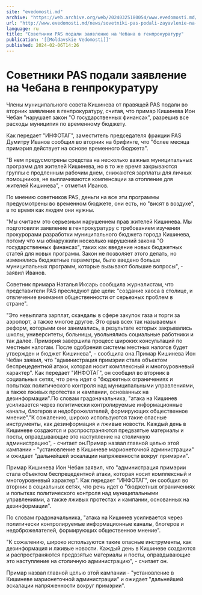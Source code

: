 ```yaml
---
site: "evedomosti.md"
archive: "https://web.archive.org/web/20240325180054/www.evedomosti.md/news/sovetniki-pas-podali-zayavlenie-na-chebana-v-genprokuraturu"
url: "http://www.evedomosti.md/news/sovetniki-pas-podali-zayavlenie-na-chebana-v-genprokuraturu"
language: ru
title: "Советники PAS подали заявление на Чебана в генпрокуратуру"
publication: '[[Moldavskie Vedomosti]]'
published: 2024-02-06T14:26
---
```


# Советники PAS подали заявление на Чебана в генпрокуратуру

Члены муниципального совета Кишинева от правящей PAS подали во вторник заявление в генпрокуратуру, считая, что примар Кишинева Ион Чебан "нарушает закон "О государственных финансах", разрешив все расходы муниципия по временному бюджету.

Как передает "ИНФОТАГ", заместитель председателя фракции PAS Думитру Иванов сообщил во вторник на брифинге, что "более месяца примэрия действует на основе временного бюджета".

"В нем предусмотрены средства на несколько важных муниципальных программ для жителей Кишинева, но в то же время закрываются группы с продленным рабочим днем, снижаются зарплаты для личных помощников, не выплачиваются компенсации за отопление для жителей Кишинева", - отметил Иванов.

По мнению советников PAS, деньги на все эти программы предусмотрены во временном бюджете, они есть, но "висят в воздухе", в то время как людям они нужны.

"Мы считаем это серьезным нарушением прав жителей Кишинева. Мы подготовили заявление в генпрокуратуру с требованием изучения прокурорами разработки муниципального бюджета города Кишинева, потому что мы обнаружили несколько нарушений закона "О государственных финансах", таких как введение новых бюджетных статей для новых программ. Закон не позволяет этого делать, но изменялись бюджетные параметры, было введено больше муниципальных программ, которые вызывают большие вопросы", - заявил Иванов.

Советник примара Наталья Иксарь сообщила журналистам, что представители PAS преследуют две цели: "создание хаоса в столице, и отвлечение внимания общественности от серьезных проблем в стране".

"Это невыплата зарплат, скандалы в сфере закупок газа и торги за аэропорт, а также многое другое. Это срыв всех так называемых реформ, которыми они занимались, в результате которых закрывались школы, университеты, больницы, увольнялись социальные работники и так далее. Примэрия завершила процесс широких консультаций по местным налогам. После одобрения системы местных налогов будет утвержден и бюджет Кишинева", - сообщила она.Примар Кишинева Ион Чебан заявил, что "администрация примэрии стала объектом беспрецедентной атаки, которая носит комплексный и многоуровневый характер". Как передает "ИНФОТАГ", он сообщил во вторник в социальных сетях, что речь идет о "бюджетных ограничениях и попытках политического контроля над муниципальными управлениями, а также лживых протестах и кампании, основанных на дезинформации".По словам градоначальника, "атака на Кишинев усиливается через политически контролируемые информационные каналы, блогеров и недоброжелателей, формирующих общественное мнение"."К сожалению, широко используются такие опасные инструменты, как дезинформация и лживые новости. Каждый день в Кишиневе создаются и распространяются предвзятые материалы и посты, оправдывающие это наступление на столичную администрацию", - считает он.Примар назвал главной целью этой кампании - "установление в Кишиневе марионеточной администрации" и ожидает "дальнейшей эскалации напряженности вокруг примэрии".

Примар Кишинева Ион Чебан заявил, что "администрация примэрии стала объектом беспрецедентной атаки, которая носит комплексный и многоуровневый характер". Как передает "ИНФОТАГ", он сообщил во вторник в социальных сетях, что речь идет о "бюджетных ограничениях и попытках политического контроля над муниципальными управлениями, а также лживых протестах и кампании, основанных на дезинформации".

По словам градоначальника, "атака на Кишинев усиливается через политически контролируемые информационные каналы, блогеров и недоброжелателей, формирующих общественное мнение".

"К сожалению, широко используются такие опасные инструменты, как дезинформация и лживые новости. Каждый день в Кишиневе создаются и распространяются предвзятые материалы и посты, оправдывающие это наступление на столичную администрацию", - считает он.

Примар назвал главной целью этой кампании - "установление в Кишиневе марионеточной администрации" и ожидает "дальнейшей эскалации напряженности вокруг примэрии".